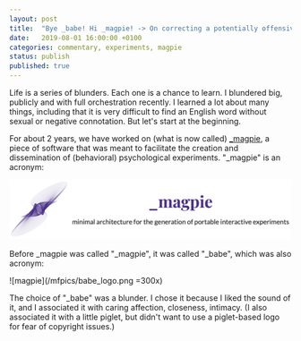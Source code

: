 ```yaml
---		
layout: post		
title:  "Bye _babe! Hi _magpie! -> On correcting a potentially offensive name for a software product."		
date:   2019-08-01 16:00:00 +0100		
categories: commentary, experiments, magpie
status: publish
published: true
---
```

 
Life is a series of blunders. Each one is a chance to learn. I blundered big, publicly and with full orchestration recently. I learned a lot about many things, including that it is very difficult to find an English word without sexual or negative connotation. But let's start at the beginning.
 
For about 2 years, we have worked on (what is now called) [_magpie](https://magpie-ea.github.io/magpie-site/index.html), a piece of software that was meant to facilitate the creation and dissemination of (behavioral) psychological experiments. "_magpie" is an acronym:
 
![magpie](/mfpics/magpie_logo.png)
 
Before _magpie was called "_magpie", it was called "_babe", which was also acronym: 
 
![magpie](/mfpics/babe_logo.png =300x)
 
The choice of "_babe" was a blunder. I chose it because I liked the sound of it, and I associated it with caring affection, closeness, intimacy. (I also associated it with a little piglet, but didn't want to use a piglet-based logo for fear of copyright issues.)
